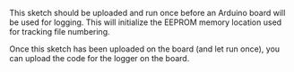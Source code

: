 This sketch should be uploaded and run once before an Arduino board will be used for logging. This will initialize the EEPROM memory location used for tracking file numbering.

Once this sketch has been uploaded on the board (and let run once), you can upload the code for the logger on the board.
